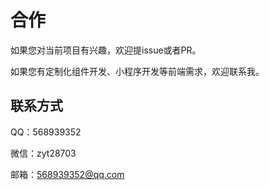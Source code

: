 # 合作

如果您对当前项目有兴趣，欢迎提issue或者PR。

如果您有定制化组件开发、小程序开发等前端需求，欢迎联系我。

## 联系方式

QQ：568939352

微信：zyt28703

邮箱：568939352@qq.com
